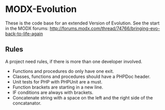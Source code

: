 MODX-Evolution
==============

These is the code base for an extended Version of Evolution.
See the start in the MODX forums: http://forums.modx.com/thread/74766/bringing-evo-back-to-life-again

## Rules ##

A project need rules, if there is more than one developer involved.

* Functions and procedures do only have one exit.
* Classes, functions and procedures should have a PHPDoc header.
* Unit tests for PHP with PHPUnit are a must.
* Function brackets are starting in a new line.
* IF conditions are always with brackets.
* Concatenate string with a space on the left and the right side of the concatanator.
